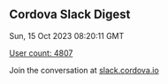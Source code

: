 ## Cordova Slack Digest
Sun, 15 Oct 2023 08:20:11 GMT

[User count: 4807](https://cordova.slack.com/)


Join the conversation at [slack.cordova.io](http://slack.cordova.io/)
